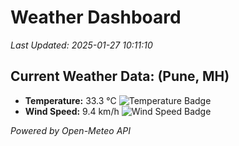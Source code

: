 
# Weather Dashboard

_Last Updated: 2025-01-27 10:11:10_

## Current Weather Data: (Pune, MH)
- **Temperature:** 33.3 °C ![Temperature Badge](https://img.shields.io/badge/Temperature-High%20Temp-orange)
- **Wind Speed:** 9.4 km/h ![Wind Speed Badge](https://img.shields.io/badge/Wind%20Speed-Low%20Wind-blue)

*Powered by Open-Meteo API*
